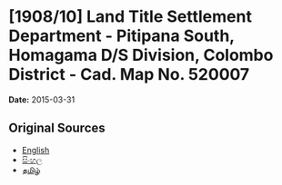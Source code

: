 # [1908/10] Land Title Settlement Department - Pitipana South, Homagama D/S Division, Colombo District - Cad. Map No. 520007

**Date:** 2015-03-31

## Original Sources

- [English](https://documents.gov.lk/view/extra-gazettes/2015/3/1908-10_E.pdf)
- [සිංහල](https://documents.gov.lk/view/extra-gazettes/2015/3/1908-10_S.pdf)
- [தமிழ்](https://documents.gov.lk/view/extra-gazettes/2015/3/1908-10_T.pdf)
